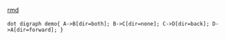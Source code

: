 [rmd](https://raw.githubusercontent.com/FloatingDream1001/FloatingDream1001/main/README.md)


​```dot
digraph demo{
    A->B[dir=both];
    B->C[dir=none];
    C->D[dir=back];
    D->A[dir=forward];
}
​```